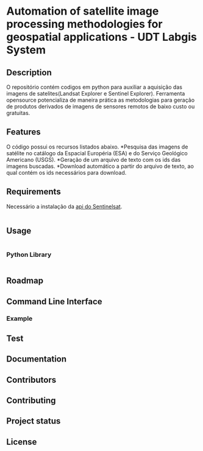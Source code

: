 # Automation of satellite image processing methodologies for geospatial applications - UDT Labgis System

  
## Description
O repositório contém codigos em python para  auxiliar a aquisição das imagens de satelites(Landsat Explorer e Sentinel Explorer).
Ferramenta opensource potencializa de maneira prática as metodologias para geração de produtos derivados de imagens de sensores remotos de baixo custo ou gratuitas.
## Features

O código possui os recursos listados abaixo.
*Pesquisa das imagens de satélite no catálogo da Espacial Européria (ESA) e do Serviço Geológico Americano (USGS).
*Geração de um arquivo de texto com os ids das imagens buscadas.
*Download automático a partir do arquivo de texto, ao qual contém os ids necessários para download.




## Requirements

Necessário a  instalação da [api do Sentinelsat](https://livingatlas2.arcgis.com/landsatexplorer/).

```

```

## Usage

```

```
### Python Library

```

````
## Roadmap








## Command Line Interface



### Example



## Test


## Documentation




## Contributors


## Contributing



## Project status

## License
